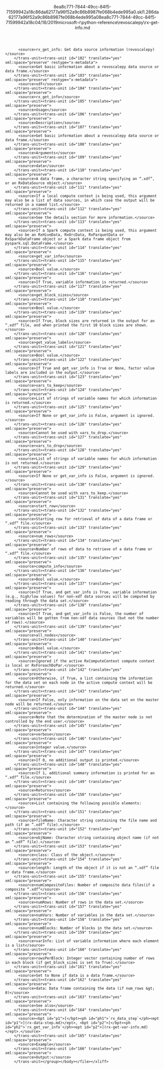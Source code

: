 <?xml version="1.0"?><xliff version="1.2" xmlns="urn:oasis:names:tc:xliff:document:1.2" xmlns:xsi="http://www.w3.org/2001/XMLSchema-instance" xsi:schemaLocation="urn:oasis:names:tc:xliff:document:1.2 xliff-core-1.2-transitional.xsd"><file datatype="xml" original="rx-get-info.md" source-language="en-US" target-language="en-US"><header><tool tool-id="mdxliff" tool-name="mdxliff" tool-version="1.0-d1654b2" tool-company="Microsoft" /><xliffext:skl_file_name xmlns:xliffext="urn:microsoft:content:schema:xliffextensions">8ea8c771-7844-49cc-84f5-71599942a18c86da62177a96f52a9c86b8987fe068b4ede995a0.skl</xliffext:skl_file_name><xliffext:version xmlns:xliffext="urn:microsoft:content:schema:xliffextensions">1.2</xliffext:version><xliffext:ms.openlocfilehash xmlns:xliffext="urn:microsoft:content:schema:xliffextensions">86da62177a96f52a9c86b8987fe068b4ede995a0</xliffext:ms.openlocfilehash><xliffext:ms.sourcegitcommit xmlns:xliffext="urn:microsoft:content:schema:xliffextensions">8ea8c771-7844-49cc-84f5-71599942a18c</xliffext:ms.sourcegitcommit><xliffext:ms.lasthandoff xmlns:xliffext="urn:microsoft:content:schema:xliffextensions">04/18/2019</xliffext:ms.lasthandoff><xliffext:ms.openlocfilepath xmlns:xliffext="urn:microsoft:content:schema:xliffextensions">microsoft-r\python-reference\revoscalepy\rx-get-info.md</xliffext:ms.openlocfilepath></header><body><group id="content" extype="content"><trans-unit id="101" translate="yes" xml:space="preserve" restype="x-metadata">
          <source>rx_get_info: Get data source information (revoscalepy)</source>
        </trans-unit><trans-unit id="102" translate="yes" xml:space="preserve" restype="x-metadata">
          <source>Get basic information about a revoscalepy data source or data frame.</source>
        </trans-unit><trans-unit id="103" translate="yes" xml:space="preserve" restype="x-metadata">
          <source>xdf</source>
        </trans-unit><trans-unit id="104" translate="yes" xml:space="preserve">
          <source>rx_get_info</source>
        </trans-unit><trans-unit id="105" translate="yes" xml:space="preserve">
          <source>Usage</source>
        </trans-unit><trans-unit id="106" translate="yes" xml:space="preserve">
          <source>Description</source>
        </trans-unit><trans-unit id="107" translate="yes" xml:space="preserve">
          <source>Get basic information about a revoscalepy data source or data frame.</source>
        </trans-unit><trans-unit id="108" translate="yes" xml:space="preserve">
          <source>Arguments</source>
        </trans-unit><trans-unit id="109" translate="yes" xml:space="preserve">
          <source>data</source>
        </trans-unit><trans-unit id="110" translate="yes" xml:space="preserve">
          <source>A data frame, a character string specifying an “.xdf”, or an RxDataSource object.</source>
        </trans-unit><trans-unit id="111" translate="yes" xml:space="preserve">
          <source>If a local compute context is being used, this argument may also be a list of data sources, in which case the output will be returned in a named list.</source>
        </trans-unit><trans-unit id="112" translate="yes" xml:space="preserve">
          <source>See the details section for more information.</source>
        </trans-unit><trans-unit id="113" translate="yes" xml:space="preserve">
          <source>If a Spark compute context is being used, this argument may also be an RxHiveData, RxOrcData, RxParquetData or RxSparkDataFrame object or a Spark data frame object from pyspark.sql.DataFrame.</source>
        </trans-unit><trans-unit id="114" translate="yes" xml:space="preserve">
          <source>get_var_info</source>
        </trans-unit><trans-unit id="115" translate="yes" xml:space="preserve">
          <source>Bool value.</source>
        </trans-unit><trans-unit id="116" translate="yes" xml:space="preserve">
          <source>If True, variable information is returned.</source>
        </trans-unit><trans-unit id="117" translate="yes" xml:space="preserve">
          <source>get_block_sizes</source>
        </trans-unit><trans-unit id="118" translate="yes" xml:space="preserve">
          <source>Bool value.</source>
        </trans-unit><trans-unit id="119" translate="yes" xml:space="preserve">
          <source>If True, block sizes are returned in the output for an “.xdf” file, and when printed the first 10 block sizes are shown.</source>
        </trans-unit><trans-unit id="120" translate="yes" xml:space="preserve">
          <source>get_value_labels</source>
        </trans-unit><trans-unit id="121" translate="yes" xml:space="preserve">
          <source>Bool value.</source>
        </trans-unit><trans-unit id="122" translate="yes" xml:space="preserve">
          <source>If True and get_var_info is True or None, factor value labels are included in the output.</source>
        </trans-unit><trans-unit id="123" translate="yes" xml:space="preserve">
          <source>vars_to_keep</source>
        </trans-unit><trans-unit id="124" translate="yes" xml:space="preserve">
          <source>List of strings of variable names for which information is returned.</source>
        </trans-unit><trans-unit id="125" translate="yes" xml:space="preserve">
          <source>If None or get_var_info is False, argument is ignored.</source>
        </trans-unit><trans-unit id="126" translate="yes" xml:space="preserve">
          <source>Cannot be used with vars_to_drop.</source>
        </trans-unit><trans-unit id="127" translate="yes" xml:space="preserve">
          <source>vars_to_drop</source>
        </trans-unit><trans-unit id="128" translate="yes" xml:space="preserve">
          <source>List of strings of variable names for which information is not returned.</source>
        </trans-unit><trans-unit id="129" translate="yes" xml:space="preserve">
          <source>If None or get_var_info is False, argument is ignored.</source>
        </trans-unit><trans-unit id="130" translate="yes" xml:space="preserve">
          <source>Cannot be used with vars_to_keep.</source>
        </trans-unit><trans-unit id="131" translate="yes" xml:space="preserve">
          <source>start_row</source>
        </trans-unit><trans-unit id="132" translate="yes" xml:space="preserve">
          <source>Starting row for retrieval of data of a data frame or “.xdf” file.</source>
        </trans-unit><trans-unit id="133" translate="yes" xml:space="preserve">
          <source>num_rows</source>
        </trans-unit><trans-unit id="134" translate="yes" xml:space="preserve">
          <source>Number of rows of data to retrieve of a data frame or “.xdf” file.</source>
        </trans-unit><trans-unit id="135" translate="yes" xml:space="preserve">
          <source>compute_info</source>
        </trans-unit><trans-unit id="136" translate="yes" xml:space="preserve">
          <source>Bool value.</source>
        </trans-unit><trans-unit id="137" translate="yes" xml:space="preserve">
          <source>If True, and get_var_info is True, variable information (e.g., high/low values) for non-xdf data sources will be computed by reading through the data set.</source>
        </trans-unit><trans-unit id="138" translate="yes" xml:space="preserve">
          <source>If True, and get_var_info is False, the number of variables will be gotten from non-xdf data sources (but not the number of rows).</source>
        </trans-unit><trans-unit id="139" translate="yes" xml:space="preserve">
          <source>all_nodes</source>
        </trans-unit><trans-unit id="140" translate="yes" xml:space="preserve">
          <source>Bool value.</source>
        </trans-unit><trans-unit id="141" translate="yes" xml:space="preserve">
          <source>Ignored if the active RxComputeContext compute context is local or RxForeachDoPar.</source>
        </trans-unit><trans-unit id="142" translate="yes" xml:space="preserve">
          <source>Otherwise, if True, a list containing the information for the data set on each node in the active compute context will be returned.</source>
        </trans-unit><trans-unit id="143" translate="yes" xml:space="preserve">
          <source>If False, only information on the data set on the master node will be returned.</source>
        </trans-unit><trans-unit id="144" translate="yes" xml:space="preserve">
          <source>Note that the determination of the master node is not controlled by the end user.</source>
        </trans-unit><trans-unit id="145" translate="yes" xml:space="preserve">
          <source>verbose</source>
        </trans-unit><trans-unit id="146" translate="yes" xml:space="preserve">
          <source>Integer value.</source>
        </trans-unit><trans-unit id="147" translate="yes" xml:space="preserve">
          <source>If 0, no additional output is printed.</source>
        </trans-unit><trans-unit id="148" translate="yes" xml:space="preserve">
          <source>If 1, additional summary information is printed for an “.xdf” file.</source>
        </trans-unit><trans-unit id="149" translate="yes" xml:space="preserve">
          <source>Returns</source>
        </trans-unit><trans-unit id="150" translate="yes" xml:space="preserve">
          <source>List containing the following possible elements:</source>
        </trans-unit><trans-unit id="151" translate="yes" xml:space="preserve">
          <source>fileName: Character string containing the file name and path (if an ”.xdf” file).</source>
        </trans-unit><trans-unit id="152" translate="yes" xml:space="preserve">
          <source>objName: Character string containing object name (if not an “.xdf” file).</source>
        </trans-unit><trans-unit id="153" translate="yes" xml:space="preserve">
          <source>class: Class of the object.</source>
        </trans-unit><trans-unit id="154" translate="yes" xml:space="preserve">
          <source>length: Length of the object if it is not an “.xdf” file or data frame.</source>
        </trans-unit><trans-unit id="155" translate="yes" xml:space="preserve">
          <source>numCompositeFiles: Number of composite data files(if a composite “.xdf”</source>
        </trans-unit><trans-unit id="156" translate="yes" xml:space="preserve">
          <source>numRows: Number of rows in the data set.</source>
        </trans-unit><trans-unit id="157" translate="yes" xml:space="preserve">
          <source>numVars: Number of variables in the data set.</source>
        </trans-unit><trans-unit id="158" translate="yes" xml:space="preserve">
          <source>numBlocks: Number of blocks in the data set.</source>
        </trans-unit><trans-unit id="159" translate="yes" xml:space="preserve">
          <source>varInfo: List of variable information where each element is a list</source>
        </trans-unit><trans-unit id="160" translate="yes" xml:space="preserve">
          <source>rowsPerBlock: Integer vector containing number of rows in each block (if get_block_sizes is set to True).</source>
        </trans-unit><trans-unit id="161" translate="yes" xml:space="preserve">
          <source>Set to None if data is a data frame.</source>
        </trans-unit><trans-unit id="162" translate="yes" xml:space="preserve">
          <source>data: Data frame containing the data (if num_rows &gt; 0)</source>
        </trans-unit><trans-unit id="163" translate="yes" xml:space="preserve">
          <source>See also</source>
        </trans-unit><trans-unit id="164" translate="yes" xml:space="preserve">
          <source><bpt id="p1">[</bpt><ph id="ph1">`rx_data_step`</ph><ept id="p1">](rx-data-step.md)</ept>, <bpt id="p2">[</bpt><ph id="ph2">`rx_get_var_info`</ph><ept id="p2">](rx-get-var-info.md)</ept>.</source>
        </trans-unit><trans-unit id="165" translate="yes" xml:space="preserve">
          <source>Example</source>
        </trans-unit><trans-unit id="166" translate="yes" xml:space="preserve">
          <source>Output:</source>
        </trans-unit></group></body></file></xliff>